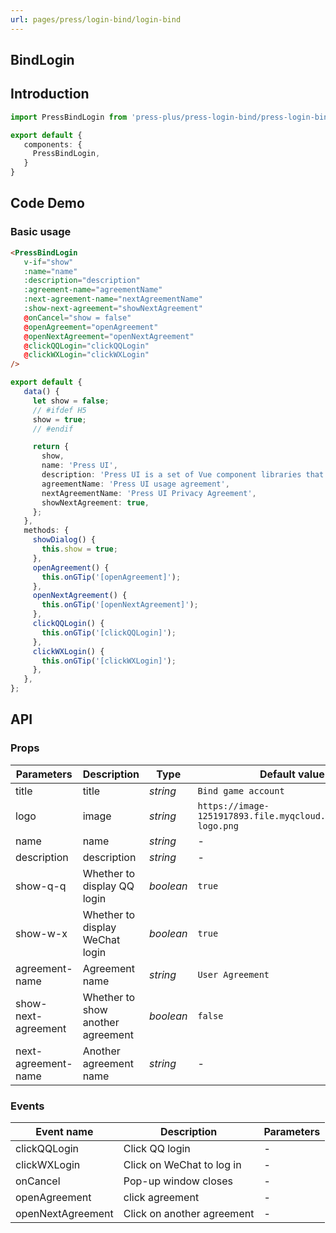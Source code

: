 ```yaml
---
url: pages/press/login-bind/login-bind
---
```


## BindLogin


## Introduction

```ts
import PressBindLogin from 'press-plus/press-login-bind/press-login-bind';

export default {
   components: {
     PressBindLogin,
   }
}
```

## Code Demo

### Basic usage

```html
<PressBindLogin
   v-if="show"
   :name="name"
   :description="description"
   :agreement-name="agreementName"
   :next-agreement-name="nextAgreementName"
   :show-next-agreement="showNextAgreement"
   @onCancel="show = false"
   @openAgreement="openAgreement"
   @openNextAgreement="openNextAgreement"
   @clickQQLogin="clickQQLogin"
   @clickWXLogin="clickWXLogin"
/>
```

```ts
export default {
   data() {
     let show = false;
     // #ifdef H5
     show = true;
     // #endif

     return {
       show,
       name: 'Press UI',
       description: 'Press UI is a set of Vue component libraries that supports basic uni-app H5, WeChat applet, QQ applet, APP, supports non-uni-app ordinary H5 projects, and is compatible with Vue2 and Vue3',
       agreementName: 'Press UI usage agreement',
       nextAgreementName: 'Press UI Privacy Agreement',
       showNextAgreement: true,
     };
   },
   methods: {
     showDialog() {
       this.show = true;
     },
     openAgreement() {
       this.onGTip('[openAgreement]');
     },
     openNextAgreement() {
       this.onGTip('[openNextAgreement]');
     },
     clickQQLogin() {
       this.onGTip('[clickQQLogin]');
     },
     clickWXLogin() {
       this.onGTip('[clickWXLogin]');
     },
   },
};
```

## API

### Props

| Parameters          | Description                       | Type      | Default value                                                 |
| ------------------- | --------------------------------- | --------- | ------------------------------------------------------------- |
| title               | title                             | _string_  | `Bind game account`                                           |
| logo                | image                             | _string_  | `https://image-1251917893.file.myqcloud.com/live/tg-logo.png` |
| name                | name                              | _string_  | -                                                             |
| description         | description                       | _string_  | -                                                             |
| show-q-q            | Whether to display QQ login       | _boolean_ | `true`                                                        |
| show-w-x            | Whether to display WeChat login   | _boolean_ | `true`                                                        |
| agreement-name      | Agreement name                    | _string_  | `User Agreement`                                              |
| show-next-agreement | Whether to show another agreement | _boolean_ | `false`                                                       |
| next-agreement-name | Another agreement name            | _string_  | -                                                             |



### Events


| Event name        | Description                | Parameters |
| ----------------- | -------------------------- | ---------- |
| clickQQLogin      | Click QQ login             | -          |
| clickWXLogin      | Click on WeChat to log in  | -          |
| onCancel          | Pop-up window closes       | -          |
| openAgreement     | click agreement            | -          |
| openNextAgreement | Click on another agreement | -          |
